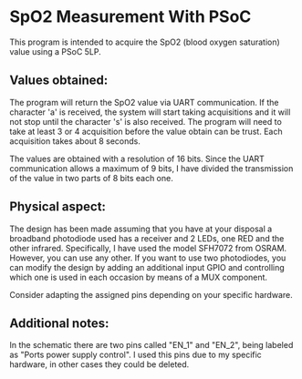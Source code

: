 # SpO2 Measurement With PSoC
This program is intended to acquire the SpO2 (blood oxygen saturation) value using a PSoC 5LP. 

## Values obtained:

The program will return the SpO2 value via UART communication. If the character 'a' is received, the system will start taking acquisitions and it will not stop until the character 's' is also received. The program will need to take at least 3 or 4 acquisition before the value obtain can be trust. Each acquisition takes about 8 seconds.

The values are obtained with a resolution of 16 bits. Since the UART communication allows a maximum of 9 bits, I have divided the transmission of the value in two parts of 8 bits each one.

## Physical aspect:

The design has been made assuming that you have at your disposal a broadband photodiode used has a receiver and 2 LEDs, one RED and the other infrared.  Specifically, I have used the model SFH7072 from OSRAM. However, you can use any other. If you want to use two photodiodes, you can modify the design by adding an additional input GPIO and controlling which one is used in each occasion by means of a MUX component.

Consider adapting the assigned pins depending on your specific hardware.

## Additional notes:

In the schematic there are two pins called "EN_1" and "EN_2", being labeled as "Ports power supply control". I used this pins due to my specific hardware, in other cases they could be deleted.

